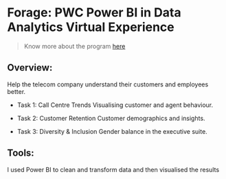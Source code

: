 # Forage: PWC Power BI in Data Analytics Virtual Experience 

> Know more about the program [here](https://www.theforage.com/virtual-internships/prototype/a87GpgE6tiku7q3gu/PwC-Digital-Up-skilling-Virtual-Case-Experience)


## Overview:

Help the telecom company understand their customers and employees better.  

- Task 1: Call Centre Trends
Visualising customer and agent behaviour.

- Task 2: Customer Retention
Customer demographics and insights.

- Task 3: Diversity & Inclusion
Gender balance in the executive suite.

## Tools:

I used Power BI to clean and transform data and then visualised the results
